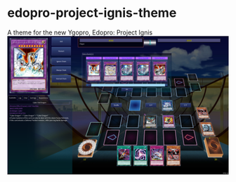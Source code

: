 # edopro-project-ignis-theme
A theme for the new Ygopro, Edopro: Project Ignis
![Image description](https://raw.githubusercontent.com/sefeiba/edopro-project-ignis-theme/master/ss2.png)

